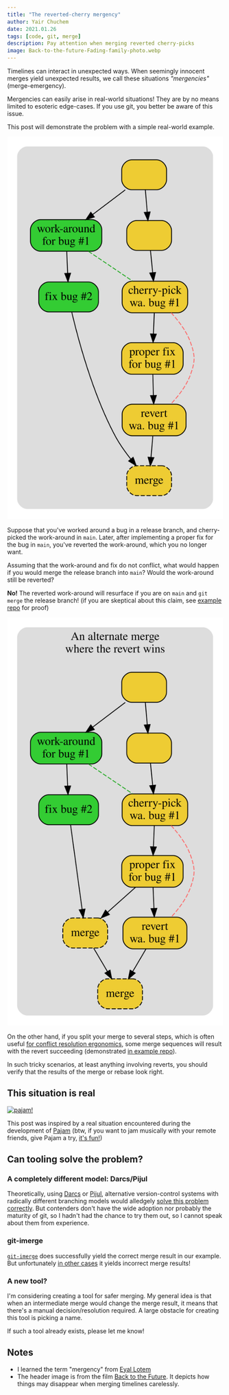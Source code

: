 ```yaml
---
title: "The reverted-cherry mergency"
author: Yair Chuchem
date: 2021.01.26
tags: [code, git, merge]
description: Pay attention when merging reverted cherry-picks
image: Back-to-the-future-Fading-family-photo.webp
---
```


Timelines can interact in unexpected ways. When seemingly innocent merges yield unexpected results, we call these situations *"mergencies"* (merge-emergency).

Mergencies can easily arise in real-world situations! They are by no means limited to esoteric edge-cases. If you use git, you better be aware of this issue.

This post will demonstrate the problem with a simple real-world example.

![Reverted cherry pick](/images/reverted-cherry.svg)

Suppose that you've worked around a bug in a release branch, and cherry-picked the work-around in `main`. Later, after implementing a proper fix for the bug in `main`, you've reverted the work-around, which you no longer want.

Assuming that the work-around and fix do not conflict, what would happen if you would merge the release branch into `main`? Would the work-around still be reverted?

**No!** The reverted work-around will resurface if you are on `main` and `git merge` the release branch! (if you are skeptical about this claim, see [example repo](https://github.com/yairchu/git-situations/tree/reverted-cherry-merge) for proof)

![Merge in several steps](/images/reverted-cherry-alt-merge.svg)

On the other hand, if you split your merge to several steps, which is often useful [for conflict resolution ergonomics](/posts/split-merge-to-smaller-pieces), some merge sequences will result with the revert succeeding (demonstrated [in example repo](https://github.com/yairchu/git-situations/tree/reverted-cherry-alt-merge)).

In such tricky scenarios, at least anything involving reverts, you should verify that the results of the merge or rebase look right.

## This situation is real

<a href="https://pajam.live/"><image alt="pajam!" src="/images/pajam-icon.svg" width="75px" /></a>

This post was inspired by a real situation encountered during the development of [Pajam](https://pajam.live/) (btw, if you want to jam musically with your remote friends, give Pajam a try, [it's fun!](https://youtu.be/F9hMTuaH17o?t=2873))

## Can tooling solve the problem?

### A completely different model: Darcs/Pijul

Theoretically, using [Darcs](http://darcs.net) or [Pijul](https://pijul.org), alternative version-control systems with radically different branching models would alledgely [solve this problem correctly](https://tahoe-lafs.org/~zooko/badmerge/simple.html). But contenders don't have the wide adoption nor probably the maturity of git, so I hadn't had the chance to try them out, so I cannot speak about them from experience.

### git-imerge

[`git-imerge`](https://github.com/mhagger/git-imerge) does successfully yield the correct merge result in our example.
But unfortunately [in other cases](https://github.com/yairchu/git-situations/commit/d35f7dc0872ee47b3a16dbe6d09a9fab84c71db3) it yields incorrect merge results!

### A new tool?

I'm considering creating a tool for safer merging. My general idea is that when an intermediate merge would change the merge result, it means that there's a manual decision/resolution required. A large obstacle for creating this tool is picking a name.

If such a tool already exists, please let me know!

## Notes

* I learned the term "mergency" from [Eyal Lotem](https://twitter.com/EyalL)
* The header image is from the film [Back to the Future](https://en.wikipedia.org/wiki/Back_to_the_Future). It depicts how things may disappear when merging timelines carelessly.